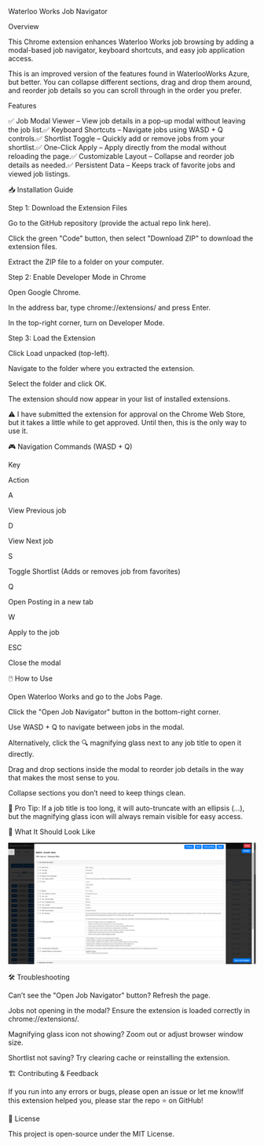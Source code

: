 Waterloo Works Job Navigator

Overview

This Chrome extension enhances Waterloo Works job browsing by adding a modal-based job navigator, keyboard shortcuts, and easy job application access.

This is an improved version of the features found in WaterlooWorks Azure, but better. You can collapse different sections, drag and drop them around, and reorder job details so you can scroll through in the order you prefer.

Features

✅ Job Modal Viewer – View job details in a pop-up modal without leaving the job list.✅ Keyboard Shortcuts – Navigate jobs using WASD + Q controls.✅ Shortlist Toggle – Quickly add or remove jobs from your shortlist.✅ One-Click Apply – Apply directly from the modal without reloading the page.✅ Customizable Layout – Collapse and reorder job details as needed.✅ Persistent Data – Keeps track of favorite jobs and viewed job listings.

📥 Installation Guide

Step 1: Download the Extension Files

Go to the GitHub repository (provide the actual repo link here).

Click the green "Code" button, then select "Download ZIP" to download the extension files.

Extract the ZIP file to a folder on your computer.

Step 2: Enable Developer Mode in Chrome

Open Google Chrome.

In the address bar, type chrome://extensions/ and press Enter.

In the top-right corner, turn on Developer Mode.

Step 3: Load the Extension

Click Load unpacked (top-left).

Navigate to the folder where you extracted the extension.

Select the folder and click OK.

The extension should now appear in your list of installed extensions.

⚠️ I have submitted the extension for approval on the Chrome Web Store, but it takes a little while to get approved. Until then, this is the only way to use it.

🎮 Navigation Commands (WASD + Q)

Key

Action

A

View Previous job

D

View Next job

S

Toggle Shortlist (Adds or removes job from favorites)

Q

Open Posting in a new tab

W

Apply to the job

ESC

Close the modal

🖱️ How to Use

Open Waterloo Works and go to the Jobs Page.

Click the "Open Job Navigator" button in the bottom-right corner.

Use WASD + Q to navigate between jobs in the modal.

Alternatively, click the 🔍 magnifying glass next to any job title to open it directly.

Drag and drop sections inside the modal to reorder job details in the way that makes the most sense to you.

Collapse sections you don’t need to keep things clean.

📌 Pro Tip: If a job title is too long, it will auto-truncate with an ellipsis (...), but the magnifying glass icon will always remain visible for easy access.

🎯 What It Should Look Like

![Waterloo Works Job Navigator Screenshot](screenshot_1.png)

🛠️ Troubleshooting

Can’t see the "Open Job Navigator" button? Refresh the page.

Jobs not opening in the modal? Ensure the extension is loaded correctly in chrome://extensions/.

Magnifying glass icon not showing? Zoom out or adjust browser window size.

Shortlist not saving? Try clearing cache or reinstalling the extension.

🏗️ Contributing & Feedback

If you run into any errors or bugs, please open an issue or let me know!If this extension helped you, please star the repo ⭐️ on GitHub!

📜 License

This project is open-source under the MIT License.

